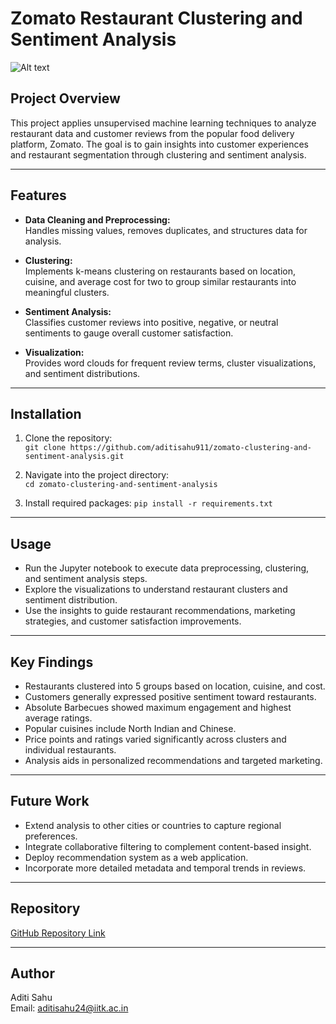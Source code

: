 # Zomato Restaurant Clustering and Sentiment Analysis

![Alt text](image_url_or_path)


## Project Overview

This project applies unsupervised machine learning techniques to analyze restaurant data and customer reviews from the popular food delivery platform, Zomato. The goal is to gain insights into customer experiences and restaurant segmentation through clustering and sentiment analysis.

---

## Features

- **Data Cleaning and Preprocessing:**  
  Handles missing values, removes duplicates, and structures data for analysis.

- **Clustering:**  
  Implements k-means clustering on restaurants based on location, cuisine, and average cost for two to group similar restaurants into meaningful clusters.

- **Sentiment Analysis:**  
  Classifies customer reviews into positive, negative, or neutral sentiments to gauge overall customer satisfaction.

- **Visualization:**  
  Provides word clouds for frequent review terms, cluster visualizations, and sentiment distributions.

---

## Installation

1. Clone the repository:  
`git clone https://github.com/aditisahu911/zomato-clustering-and-sentiment-analysis.git`


2. Navigate into the project directory:  
`cd zomato-clustering-and-sentiment-analysis`

4. Install required packages:
`pip install -r requirements.txt`


---

## Usage

- Run the Jupyter notebook to execute data preprocessing, clustering, and sentiment analysis steps.  
- Explore the visualizations to understand restaurant clusters and sentiment distribution.  
- Use the insights to guide restaurant recommendations, marketing strategies, and customer satisfaction improvements.

---

## Key Findings

- Restaurants clustered into 5 groups based on location, cuisine, and cost.  
- Customers generally expressed positive sentiment toward restaurants.  
- Absolute Barbecues showed maximum engagement and highest average ratings.  
- Popular cuisines include North Indian and Chinese.  
- Price points and ratings varied significantly across clusters and individual restaurants.  
- Analysis aids in personalized recommendations and targeted marketing.

---

## Future Work

- Extend analysis to other cities or countries to capture regional preferences.  
- Integrate collaborative filtering to complement content-based insight.  
- Deploy recommendation system as a web application.  
- Incorporate more detailed metadata and temporal trends in reviews.

---

## Repository

[GitHub Repository Link](https://github.com/aditisahu911/zomato-clustering-and-sentiment-analysis)

---

## Author

Aditi Sahu    
Email: aditisahu24@iitk.ac.in

